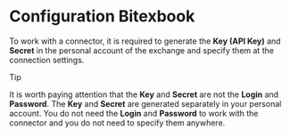 # Configuration Bitexbook

To work with a connector, it is required to generate the **Key (API Key)** and **Secret** in the personal account of the exchange and specify them at the connection settings.

> [!TIP]
> It is worth paying attention that the **Key** and **Secret** are not the **Login** and **Password**. The **Key** and **Secret** are generated separately in your personal account. You do not need the **Login** and **Password** to work with the connector and you do not need to specify them anywhere.
